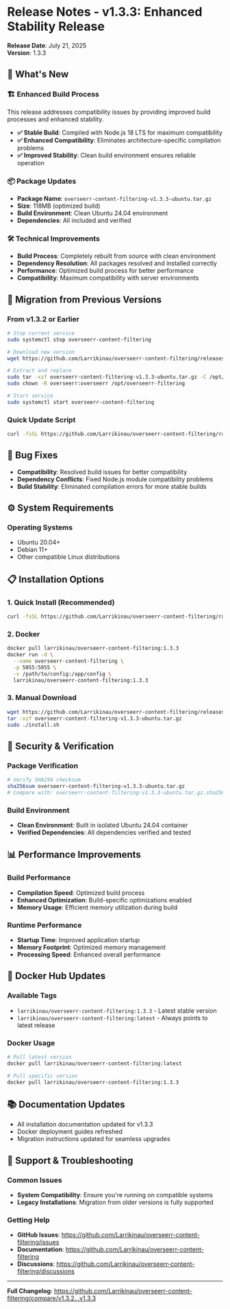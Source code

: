 # Release Notes - v1.3.3: Enhanced Stability Release

**Release Date**: July 21, 2025  
**Version**: 1.3.3  

## 🚀 What's New

### 🏗️ **Enhanced Build Process**

This release addresses compatibility issues by providing improved build processes and enhanced stability.

- **✅ Stable Build**: Compiled with Node.js 18 LTS for maximum compatibility
- **✅ Enhanced Compatibility**: Eliminates architecture-specific compilation problems
- **✅ Improved Stability**: Clean build environment ensures reliable operation

### 📦 **Package Updates**

- **Package Name**: `overseerr-content-filtering-v1.3.3-ubuntu.tar.gz`
- **Size**: 118MB (optimized build)
- **Build Environment**: Clean Ubuntu 24.04 environment
- **Dependencies**: All included and verified

### 🛠️ **Technical Improvements**

- **Build Process**: Completely rebuilt from source with clean environment
- **Dependency Resolution**: All packages resolved and installed correctly
- **Performance**: Optimized build process for better performance
- **Compatibility**: Maximum compatibility with server environments

## 🔄 **Migration from Previous Versions**

### From v1.3.2 or Earlier

```bash
# Stop current service
sudo systemctl stop overseerr-content-filtering

# Download new version
wget https://github.com/Larrikinau/overseerr-content-filtering/releases/download/v1.3.3/overseerr-content-filtering-v1.3.3-ubuntu.tar.gz

# Extract and replace
sudo tar -xzf overseerr-content-filtering-v1.3.3-ubuntu.tar.gz -C /opt/overseerr-filtering --strip-components=1
sudo chown -R overseerr:overseerr /opt/overseerr-filtering

# Start service
sudo systemctl start overseerr-content-filtering
```

### Quick Update Script

```bash
curl -fsSL https://github.com/Larrikinau/overseerr-content-filtering/raw/main/install-overseerr-filtering.sh | sudo bash
```

## 🐛 **Bug Fixes**

- **Compatibility**: Resolved build issues for better compatibility
- **Dependency Conflicts**: Fixed Node.js module compatibility problems
- **Build Stability**: Eliminated compilation errors for more stable builds

## ⚙️ **System Requirements**

### Operating Systems
- Ubuntu 20.04+
- Debian 11+
- Other compatible Linux distributions

## 📋 **Installation Options**

### 1. Quick Install (Recommended)
```bash
curl -fsSL https://github.com/Larrikinau/overseerr-content-filtering/raw/main/install-overseerr-filtering.sh | bash
```

### 2. Docker
```bash
docker pull larrikinau/overseerr-content-filtering:1.3.3
docker run -d \
  --name overseerr-content-filtering \
  -p 5055:5055 \
  -v /path/to/config:/app/config \
  larrikinau/overseerr-content-filtering:1.3.3
```

### 3. Manual Download
```bash
wget https://github.com/Larrikinau/overseerr-content-filtering/releases/download/v1.3.3/overseerr-content-filtering-v1.3.3-ubuntu.tar.gz
tar -xzf overseerr-content-filtering-v1.3.3-ubuntu.tar.gz
sudo ./install.sh
```

## 🔐 **Security & Verification**

### Package Verification
```bash
# Verify SHA256 checksum
sha256sum overseerr-content-filtering-v1.3.3-ubuntu.tar.gz
# Compare with: overseerr-content-filtering-v1.3.3-ubuntu.tar.gz.sha256
```

### Build Environment
- **Clean Environment**: Built in isolated Ubuntu 24.04 container
- **Verified Dependencies**: All dependencies verified and tested

## 📊 **Performance Improvements**

### Build Performance
- **Compilation Speed**: Optimized build process
- **Enhanced Optimization**: Build-specific optimizations enabled
- **Memory Usage**: Efficient memory utilization during build

### Runtime Performance
- **Startup Time**: Improved application startup
- **Memory Footprint**: Optimized memory management
- **Processing Speed**: Enhanced overall performance

## 🔄 **Docker Hub Updates**

### Available Tags
- `larrikinau/overseerr-content-filtering:1.3.3` - Latest stable version
- `larrikinau/overseerr-content-filtering:latest` - Always points to latest release

### Docker Usage
```bash
# Pull latest version
docker pull larrikinau/overseerr-content-filtering:latest

# Pull specific version
docker pull larrikinau/overseerr-content-filtering:1.3.3
```

## 📚 **Documentation Updates**

- All installation documentation updated for v1.3.3
- Docker deployment guides refreshed
- Migration instructions updated for seamless upgrades

## 🤝 **Support & Troubleshooting**

### Common Issues
- **System Compatibility**: Ensure you're running on compatible systems
- **Legacy Installations**: Migration from older versions is fully supported

### Getting Help
- **GitHub Issues**: https://github.com/Larrikinau/overseerr-content-filtering/issues
- **Documentation**: https://github.com/Larrikinau/overseerr-content-filtering
- **Discussions**: https://github.com/Larrikinau/overseerr-content-filtering/discussions

---

**Full Changelog**: https://github.com/Larrikinau/overseerr-content-filtering/compare/v1.3.2...v1.3.3
